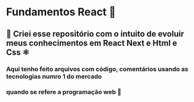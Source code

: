 # Fundamentos React 🚀

## 🤙 Criei esse repositório com o intuito de evoluir meus conhecimentos em React Next e Html e Css ⚛

### Aqui tenho feito arquivos com código, comentários usando as tecnologias numro 1 do mercado 
### quando se refere a programação web 💫

